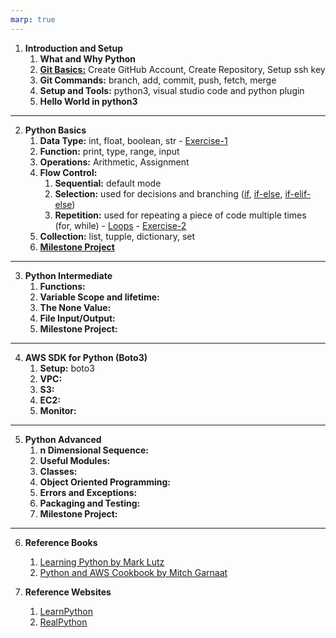 ```yaml
---
marp: true
---
```


1. **Introduction and Setup**
   1. **What and Why Python** 
   2. **[Git Basics:](./../git/README.md)** Create GitHub Account, Create Repository, Setup ssh key
   3. **Git Commands:** branch, add, commit, push, fetch, merge
   4. **Setup and Tools:** python3, visual studio code and python plugin
   5. **Hello World in python3** 
      
---
2. **Python Basics**
   1. **Data Type:** int, float, boolean, str - [Exercise-1](./data/exercise-1.md)
   2. **Function:** print, type, range, input
   3. **Operations:** Arithmetic, Assignment
   4. **Flow Control:**
      1. **Sequential:** default mode
      2. **Selection:** used for decisions and branching ([if](./data/assets/if.vpd.png), [if-else](./data/assets/if_else.vpd.png), [if-elif-else](./data/assets/if_elif_else.vpd.png))
      3. **Repetition:** used for repeating a piece of code multiple times (for, while) - [Loops](./data/loops.md) - [Exercise-2](./data/exercise-2.md)
   5. **Collection:** list, tupple, dictionary, set
   6. **[Milestone Project](./data/milestone-project-1.md)**
  
---
3. **Python Intermediate**
   1. **Functions:** 
   2. **Variable Scope and lifetime:** 
   3. **The None Value:**
   4. **File Input/Output:**
   6. **Milestone Project:**
  
---
4. **AWS SDK for Python (Boto3)**
   1. **Setup:** boto3
   2. **VPC:** 
   3. **S3:** 
   4. **EC2:**
   5. **Monitor:**
  
---

5. **Python Advanced**
   1. **n Dimensional Sequence:**
   2. **Useful Modules:**
   3. **Classes:**
   4. **Object Oriented Programming:**
   5. **Errors and Exceptions:** 
   6. **Packaging and Testing:**
   7. **Milestone Project:** 
  
---
6. **Reference Books**
   1. [Learning Python by Mark Lutz](https://cfm.ehu.es/ricardo/docs/python/Learning_Python.pdf)
   2. [Python and AWS Cookbook by Mitch Garnaat](https://bedford-computing.co.uk/learning/wp-content/uploads/2015/10/Python-and-AWS-Cookbook.pdf)
   
7. **Reference Websites**
   1. [LearnPython](https://www.learnpython.org/)
   2. [RealPython](https://realpython.com/python-boto3-aws-s3/)